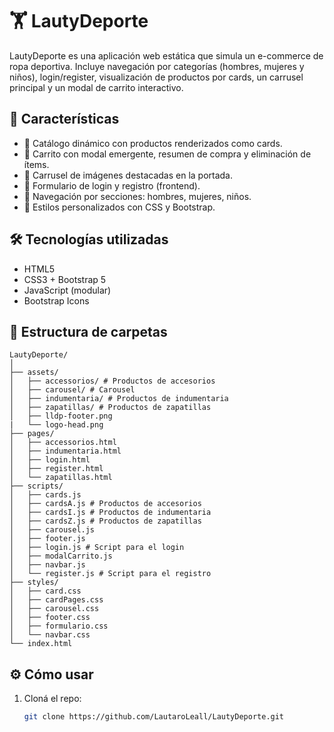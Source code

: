 # 🏋️ LautyDeporte

LautyDeporte es una aplicación web estática que simula un e-commerce de ropa deportiva. Incluye navegación por categorías (hombres, mujeres y niños), login/register, visualización de productos por cards, un carrusel principal y un modal de carrito interactivo.

## 🚀 Características

- 🧾 Catálogo dinámico con productos renderizados como cards.
- 🛒 Carrito con modal emergente, resumen de compra y eliminación de ítems.
- 🎠 Carrusel de imágenes destacadas en la portada.
- 👤 Formulario de login y registro (frontend).
- 🧭 Navegación por secciones: hombres, mujeres, niños.
- 🎨 Estilos personalizados con CSS y Bootstrap.

## 🛠️ Tecnologías utilizadas

- HTML5
- CSS3 + Bootstrap 5
- JavaScript (modular)
- Bootstrap Icons

## 📁 Estructura de carpetas

```
LautyDeporte/
│
├── assets/ 
│   ├── accessorios/ # Productos de accesorios
│   ├── carousel/ # Carousel
│   ├── indumentaria/ # Productos de indumentaria
│   ├── zapatillas/ # Productos de zapatillas
│   ├── lldp-footer.png
|   └── logo-head.png 
├── pages/
│   ├── accessorios.html
│   ├── indumentaria.html
│   ├── login.html
│   ├── register.html
│   └── zapatillas.html
├── scripts/ 
│   ├── cards.js
│   ├── cardsA.js # Productos de accesorios
│   ├── cardsI.js # Productos de indumentaria
│   ├── cardsZ.js # Productos de zapatillas
│   ├── carousel.js
│   ├── footer.js
│   ├── login.js # Script para el login
│   ├── modalCarrito.js
│   ├── navbar.js
│   └── register.js # Script para el registro
├── styles/
│   ├── card.css
│   ├── cardPages.css
│   ├── carousel.css
│   ├── footer.css
│   ├── formulario.css
│   └── navbar.css
└── index.html
```

## ⚙️ Cómo usar

1. Cloná el repo:
   ```bash
   git clone https://github.com/LautaroLeall/LautyDeporte.git
   ```
